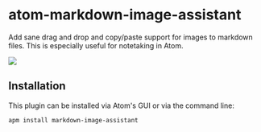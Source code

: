 # atom-markdown-image-assistant

Add sane drag and drop and copy/paste support for images to markdown files. This is especially useful for notetaking in Atom.

![](https://raw.githubusercontent.com/tlnagy/atom-markdown-image-assistant/master/image-assistant-demo.gif)

## Installation

This plugin can be installed via Atom's GUI or via the command line:

```
apm install markdown-image-assistant
```
